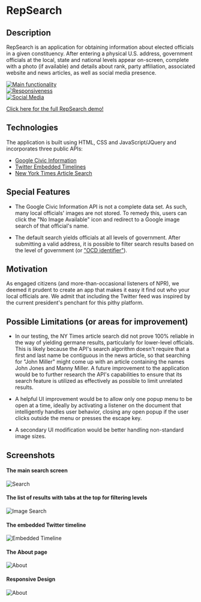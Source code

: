# RepSearch

## Description

RepSearch is an application for obtaining information about elected officials in a given constituency. After entering a physical U.S. address, government officials at the local, state and national levels appear on-screen, complete with a photo (if available) and details about rank, party affiliation, associated website and news articles, as well as social media presence.

[![Main functionality](https://raw.githubusercontent.com/jko113/repsearch/master/images/mainfinal.gif)](https://youtu.be/4Zv5d4G1tYA)
<br>
[![Responsiveness](https://raw.githubusercontent.com/jko113/repsearch/master/images/responsivenessfinal.gif)](https://www.youtube.com/watch?v=4Zv5d4G1tYA)
<br>
[![Social Media](https://raw.githubusercontent.com/jko113/repsearch/master/images/social-mediafinal.gif)](https://www.youtube.com/watch?v=4Zv5d4G1tYA)

<a href="https://youtu.be/4Zv5d4G1tYA" target="_blank">Click here for the full RepSearch demo!</a>

## Technologies

The application is built using HTML, CSS and JavaScript/JQuery and incorporates three public APIs:

* [Google Civic Information](https://developers.google.com/civic-information/)
* [Twitter Embedded Timelines](https://dev.twitter.com/web/embedded-timelines)
* [New York Times Article Search](http://developer.nytimes.com/article_search_v2.json)

## Special Features

* The Google Civic Information API is not a complete data set. As such, many local officials' images are not stored. To remedy this, users can click the "No Image Available" icon and redirect to a Google image search of that official's name.

* The default search yields officials at all levels of government. After submitting a valid address, it is possible to filter search results based on the level of government (or ["OCD identifier"](http://opencivicdata.readthedocs.io/en/latest/proposals/0002.html)).

## Motivation

As engaged citizens (and more-than-occasional listeners of NPR), we deemed it prudent to create an app that makes it easy it find out who your local officials are. We admit that including the Twitter feed was inspired by the current president's penchant for this pithy platform.

## Possible Limitations (or areas for improvement)

* In our testing, the NY Times article search did not prove 100% reliable in the way of yielding germane results, particularly for lower-level officials. This is likely because the API's search algorithm doesn't require that a first and last name be contiguous in the news article, so that searching for "John Miller" might come up with an article containing the names John Jones and Manny Miller. A future improvement to the application would be to further research the API's capabilities to ensure that its search feature is utilized as effectively as possible to limit unrelated results.

* A helpful UI improvement would be to allow only one popup menu to be open at a time, ideally by activating a listener on the document that intelligently handles user behavior, closing any open popup if the user clicks outside the menu or presses the escape key.

* A secondary UI modification would be better handling non-standard image sizes.

## Screenshots

#### The main search screen
![Search](https://raw.githubusercontent.com/jko113/repsearch/master/images/search.png)

#### The list of results with tabs at the top for filtering levels
![Image Search](https://raw.githubusercontent.com/jko113/repsearch/master/images/image%20search.png)

#### The embedded Twitter timeline
![Embedded Timeline](https://raw.githubusercontent.com/jko113/repsearch/master/images/tweets.png)

#### The About page
![About](https://raw.githubusercontent.com/jko113/repsearch/master/images/about.png)

#### Responsive Design
![About](https://raw.githubusercontent.com/jko113/repsearch/master/images/responsive.png)
